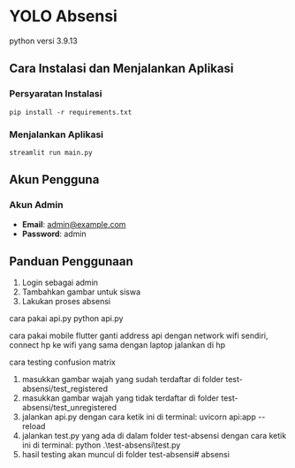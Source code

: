 # YOLO Absensi

python versi 3.9.13

## Cara Instalasi dan Menjalankan Aplikasi

### Persyaratan Instalasi
```
pip install -r requirements.txt
```

### Menjalankan Aplikasi
```
streamlit run main.py
```

## Akun Pengguna

### Akun Admin
- **Email**: admin@example.com
- **Password**: admin

## Panduan Penggunaan

1. Login sebagai admin
2. Tambahkan gambar untuk siswa
3. Lakukan proses absensi


cara pakai api.py
python api.py

cara pakai mobile flutter
ganti address api dengan network wifi sendiri, connect hp ke wifi yang sama dengan laptop
jalankan di hp




cara testing confusion matrix
1. masukkan gambar wajah yang sudah terdaftar di folder test-absensi/test_registered
2. masukkan gambar wajah yang tidak terdaftar di folder test-absensi/test_unregistered
3. jalankan api.py dengan cara ketik ini di terminal: uvicorn api:app --reload
4. jalankan test.py yang ada di dalam folder test-absensi dengan cara ketik ini di terminal: python .\test-absensi\test.py
5. hasil testing akan muncul di folder test-absensi# absensi

